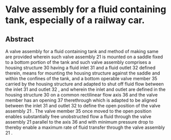 # Valve assembly for a fluid containing tank, especially of a railway car.

## Abstract
A valve assembly for a fluid containing tank and method of making same are provided wherein such valve assembly 21 is mounted on a saddle fixed to a bottom portion of the tank and such valve assembly comprises a housing structure 30 having a fluid inlet 31 and a fluid outlet 32 defined therein, means for mounting the housing structure against the saddle and within the confines of the tank, and a bottom operable valve member 35 carried by the housing structure and adapted to shut off fluid flow between the inlet 31 and outlet 32 , and wherein the inlet and outlet are defined in the housing structure 30 on a common rectilinear flow axis 36 and the valve member has an opening 37 therethrough which is adapted to be aligned between the inlet 31 and outlet 32 to define the open position of the valve assembly 21 . The valve member 35 once moved to the open position enables substantially free unobstructed flow a fluid through the valve assembly 21 parallel to the axis 36 and with minimum pressure drop to thereby enable a maximum rate of fluid transfer through the valve assembly 21 .